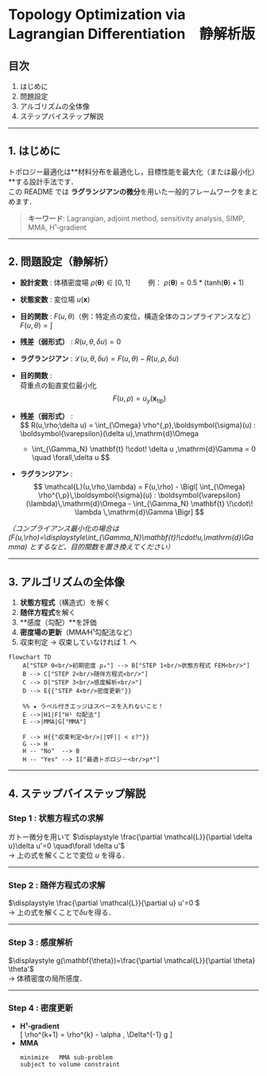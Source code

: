 # Topology Optimization via Lagrangian Differentiation　静解析版 

## 目次
1. はじめに  
2. 問題設定  
3. アルゴリズムの全体像  
4. ステップバイステップ解説  

---

## 1. はじめに
トポロジー最適化は**材料分布を最適化し，目標性能を最大化（または最小化）**する設計手法です．  
この README では **ラグランジアンの微分**を用いた一般的フレームワークをまとめます．  

> **キーワード**: Lagrangian, adjoint method, sensitivity analysis, SIMP, MMA, H¹‐gradient

---

## 2. 問題設定（静解析）
- **設計変数** : 体積密度場 $\rho(\mathbf{\theta}) \in [0,1] \qquad$    例： $\rho(\mathbf{\theta}) = 0.5*(\text{tanh}(\mathbf{\theta})+1)$
- **状態変数** : 変位場 $u(\mathbf{x})$  
- **目的関数** : $F\bigl(u,\theta\bigr)$（例：特定点の変位，構造全体のコンプライアンスなど） $F(u, \theta) = \int$
- **残差（弱形式）** : $R\bigl(u,\theta, \delta u\bigr)=0$  
- **ラグランジアン** :  $\mathcal{L}(u,\theta,\delta u)=F(u,\theta)-R(u,\rho, \delta u)$

- **目的関数** :  
  荷重点の鉛直変位最小化  
  $$
    F(u,\rho) = u_y(\mathbf{x}_{\text{tip}})
  $$  

- **残差（弱形式）** :  
  $$
    R(u,\rho;\delta u) =
    \int_{\Omega} \rho^{\,p}\,\boldsymbol{\sigma}(u) : \boldsymbol{\varepsilon}(\delta u)\,\mathrm{d}\Omega
    - \int_{\Gamma_N} \mathbf{t} \!\cdot\! \delta u \,\mathrm{d}\Gamma
    = 0 \quad \forall\,\delta u
  $$  

- **ラグランジアン** :  
  $$
    \mathcal{L}(u,\rho,\lambda) =
    F(u,\rho) - 
    \Bigl[
      \int_{\Omega} \rho^{\,p}\,\boldsymbol{\sigma}(u) : \boldsymbol{\varepsilon}(\lambda)\,\mathrm{d}\Omega
      - \int_{\Gamma_N} \mathbf{t} \!\cdot\! \lambda \,\mathrm{d}\Gamma
    \Bigr]
  $$  

*（コンプライアンス最小化の場合は  
\(F(u,\rho)=\displaystyle\int_{\Gamma_N}\mathbf{t}\!\cdot\!u\,\mathrm{d}\Gamma\) とするなど、目的関数を置き換えてください）*


---

## 3. アルゴリズムの全体像
1. **状態方程式**（構造式）を解く  
2. **随伴方程式**を解く  
3. **感度（勾配）**を評価  
4. **密度場の更新**（MMA⁄H¹勾配法など）  
5. 収束判定 → 収束していなければ 1. へ

```mermaid
flowchart TD
    A["STEP 0<br/>初期密度 ρ₀"] --> B["STEP 1<br/>状態方程式 FEM<br/>"]
    B --> C["STEP 2<br/>随伴方程式<br/>"]
    C --> D["STEP 3<br/>感度解析<br/>"]
    D --> E{{"STEP 4<br/>密度更新"}}

    %% ★ ラベル付きエッジはスペースを入れないこと！
    E -->|H1|F["H¹ 勾配法"]
    E -->|MMA|G["MMA"]

    F --> H{{"収束判定<br/>||∇F|| < ε?"}}
    G --> H
    H -- "No"  --> B
    H -- "Yes" --> I["最適トポロジー<br/>ρ*"]
```

---

## 4. ステップバイステップ解説
### Step 1 : 状態方程式の求解  
ガトー微分を用いて
$\displaystyle \frac{\partial \mathcal{L}}{\partial \delta u}\delta u'=0  \quad\forall \delta u'$  
→ 上の式を解くことで変位 $u$ を得る．

---

### Step 2 : 随伴方程式の求解  
$\displaystyle \frac{\partial \mathcal{L}}{\partial u} u'=0 $  
→ 上の式を解くことで$\delta u$を得る．

---

### Step 3 : 感度解析  
$\displaystyle g(\mathbf{\theta})=\frac{\partial \mathcal{L}}{\partial \theta} \theta'$  
→ 体積密度の局所感度．  

---

### Step 4 : 密度更新  
- **H¹‐gradient**  
  \[
  \rho^{k+1} = \rho^{k} - \alpha \, \Delta^{-1} g
  \]
- **MMA**  
  ```text
  minimize   MMA sub-problem
  subject to volume constraint
